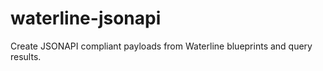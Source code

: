 # waterline-jsonapi

Create JSONAPI compliant payloads from Waterline blueprints and query results.
